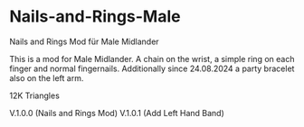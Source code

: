 # Nails-and-Rings-Male
Nails and Rings Mod für Male Midlander

This is a mod for Male Midlander. A chain on the wrist, a simple ring on each finger and normal fingernails.
Additionally since 24.08.2024 a party bracelet also on the left arm.

12K Triangles

V.1.0.0 (Nails and Rings Mod)
V.1.0.1 (Add Left Hand Band)